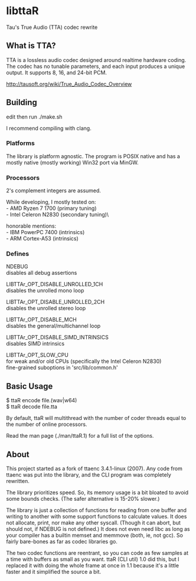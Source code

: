 # libttaR
Tau's True Audio (TTA) codec rewrite

## What is TTA?
TTA is a lossless audio codec designed around realtime hardware coding.
The codec has no tunable parameters, and each input produces a unique output.
It supports 8, 16, and 24-bit PCM.

http://tausoft.org/wiki/True_Audio_Codec_Overview

## Building
edit then run ./make.sh

I recommend compiling with clang.

### Platforms
The library is platform agnostic.
The program is POSIX native
and has a mostly native (mostly working) Win32 port via MinGW.

### Processors
2's complement integers are assumed.

While developing, I mostly tested on:
\
	- AMD Ryzen 7 1700    (primary tuning)\
	- Intel Celeron N2830 (secondary tuning)\

honorable mentions:
\
	- IBM PowerPC 7400 (intrinsics)\
	- ARM Cortex-A53 (intrinsics)

### Defines
NDEBUG\
	disables all debug assertions

LIBTTAr_OPT_DISABLE_UNROLLED_1CH\
	disables the unrolled mono loop

LIBTTAr_OPT_DISABLE_UNROLLED_2CH\
	disables the unrolled stereo loop

LIBTTAr_OPT_DISABLE_MCH\
	disables the general/multichannel loop

LIBTTAr_OPT_DISABLE_SIMD_INTRINSICS\
	disables SIMD intrinsics

LIBTTAr_OPT_SLOW_CPU\
	for weak and/or old CPUs (specifically the Intel Celeron N2830)\
	fine-grained suboptions in 'src/lib/common.h'

## Basic Usage
$ ttaR encode file.(wav|w64)\
$ ttaR decode file.tta

By default, ttaR will multithread with the number of coder threads equal to
the number of online processors.

Read the man page (./man/ttaR.1) for a full list of the options.

## About
This project started as a fork of ttaenc 3.4.1-linux (2007).
Any code from ttaenc was put into the library, and the CLI program was
completely rewritten.

The library prioritizes speed.
So, its memory usage is a bit bloated to avoid some bounds checks.
(The safer alternative is 15-20% slower.)

The library is just a collection of functions for reading from one buffer and
writing to another with some support functions to calculate values.
It does not allocate, print, nor make any other syscall.
(Though it can abort, but should not, if NDEBUG is not defined.)
It does not even need libc as long as your compiler
has a builtin memset and memmove (both, ie, not gcc).
So fairly bare-bones as far as codec libraries go.

The two codec functions are reentrant, so you can code as few samples at a
time with buffers as small as you want.
ttaR (CLI util) 1.0 did this, but I replaced it with doing the whole frame at
once in 1.1 because it's a little faster and it simplified the source a bit.
